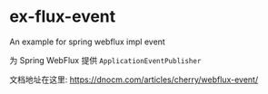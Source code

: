 # ex-flux-event
An example for spring webflux impl event

为 Spring WebFlux 提供 `ApplicationEventPublisher`

文档地址在这里: https://dnocm.com/articles/cherry/webflux-event/
